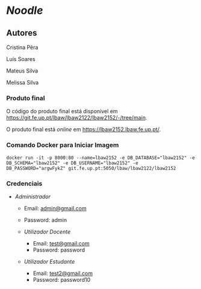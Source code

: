 # ***Noodle***

## **Autores**

Cristina Pêra

Luís Soares

Mateus Silva

Melissa Silva

### Produto final

O código do produto final está disponível em 
https://git.fe.up.pt/lbaw/lbaw2122/lbaw2152/-/tree/main.

O produto final está *online* em https://lbaw2152.lbaw.fe.up.pt/.

### Comando Docker para Iniciar Imagem

```
docker run -it -p 8000:80 --name=lbaw2152 -e DB_DATABASE="lbaw2152" -e DB_SCHEMA="lbaw2152" -e DB_USERNAME="lbaw2152" -e DB_PASSWORD="argwFykZ" git.fe.up.pt:5050/lbaw/lbaw2122/lbaw2152
```

### Credenciais

-  *Administrador*
   - Email: admin@gmail.com
   - Password: admin

    - *Utilizador Docente*
      - Email: test@gmail.com
      - Password: password
    - *Utilizador Estudante*
      - Email: test2@gmail.com
      - Password: password10

